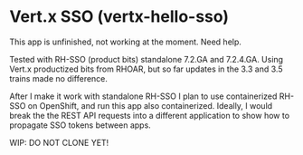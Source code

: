 # Vert.x SSO (vertx-hello-sso)

This app is unfinished, not working at the moment. Need help.

Tested with RH-SSO (product bits) standalone 7.2.GA and 7.2.4.GA. Using Vert.x productized bits from RHOAR, but so far updates in the 3.3 and 3.5 trains made no difference.


After I make it work with standalone RH-SSO I plan to use containerized RH-SSO on OpenShift, and run this app also containerized. Ideally, I would break the the REST API requests into a different application to show how to propagate SSO tokens between apps.

WIP: DO NOT CLONE YET!

